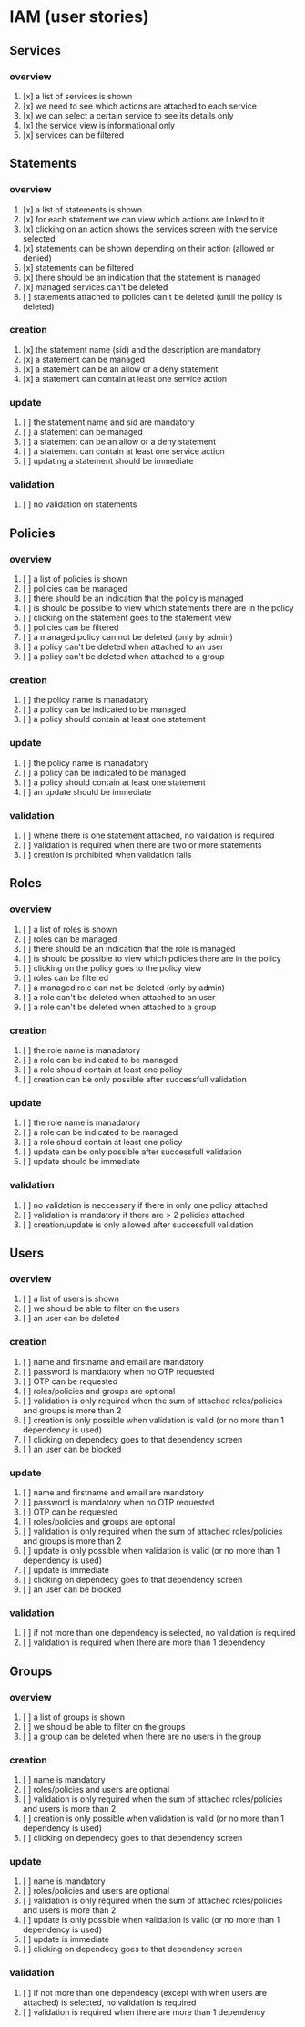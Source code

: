 # IAM (user stories)

## Services

### overview
1. [x] a list of services is shown
2. [x] we need to see which actions are attached to each service
3. [x] we can select a certain service to see its details only
4. [x] the service view is informational only
5. [x] services can be filtered

## Statements  

### overview
1. [x] a list of statements is shown
2. [x] for each statement we can view which actions are linked to it
3. [x] clicking on an action shows the services screen with the service selected
4. [x] statements can be shown depending on their action (allowed or denied)
5. [x] statements can be filtered
6. [x] there should be an indication that the statement is managed
7. [x] managed services can't be deleted
8. [ ] statements attached to policies can't be deleted (until the policy is deleted)

### creation
1. [x] the statement name (sid) and the description are mandatory
2. [x] a statement can be managed
3. [x] a statement can be an allow or a deny statement
4. [x] a statement can contain at least one service action

### update
1. [ ] the statement name and sid are mandatory
2. [ ] a statement can be managed
3. [ ] a statement can be an allow or a deny statement
4. [ ] a statement can contain at least one service action
5. [ ] updating a statement should be immediate

### validation
1. [ ] no validation on statements

## Policies

### overview
1. [ ] a list of policies is shown
2. [ ] policies can be managed
3. [ ] there should be an indication that the policy is managed
4. [ ] is should be possible to view which statements there are in the policy
5. [ ] clicking on the statement goes to the statement view
6. [ ] policies can be filtered
7. [ ] a managed policy can not be deleted (only by admin)
8. [ ] a policy can't be deleted when attached to an user
9. [ ] a policy can't be deleted when attached to a group

### creation
1. [ ] the policy name is manadatory
2. [ ] a policy can be indicated to be managed
3. [ ] a policy should contain at least one statement

### update
1. [ ] the policy name is manadatory
2. [ ] a policy can be indicated to be managed
3. [ ] a policy should contain at least one statement
4. [ ] an update should be immediate

### validation
1. [ ] whene there is one statement attached, no validation is required
2. [ ] validation is required when there are two or more statements
3. [ ] creation is prohibited when validation fails

## Roles

### overview
1. [ ] a list of roles is shown
2. [ ] roles can be managed
3. [ ] there should be an indication that the role is managed
4. [ ] is should be possible to view which policies there are in the policy
5. [ ] clicking on the policy goes to the policy view
6. [ ] roles can be filtered
7. [ ] a managed role can not be deleted (only by admin)
8. [ ] a role can't be deleted when attached to an user
9. [ ] a role can't be deleted when attached to a group

### creation
1. [ ] the role name is manadatory
2. [ ] a role can be indicated to be managed
3. [ ] a role should contain at least one policy
4. [ ] creation can be only possible after successfull validation

### update
1. [ ] the role name is manadatory
2. [ ] a role can be indicated to be managed
3. [ ] a role should contain at least one policy
4. [ ] update can be only possible after successfull validation
5. [ ] update should be immediate

### validation
1. [ ] no validation is neccessary if there in only one policy attached
2. [ ] validation is mandatory if there are > 2 policies attached
3. [ ] creation/update is only allowed after successfull validation

## Users

### overview
1. [ ] a list of users is shown
2. [ ] we should be able to filter on the users
3. [ ] an user can be deleted 

### creation
1. [ ] name and firstname and email are mandatory
2. [ ] password is mandatory when no OTP requested
3. [ ] OTP can be requested
4. [ ] roles/policies and groups are optional
5. [ ] validation is only required when the sum of attached roles/policies and groups is more than 2
6. [ ] creation is only possible when validation is valid (or no more than 1 dependency is used)
7. [ ] clicking on dependecy goes to that dependency screen
8. [ ] an user can be blocked

### update
1. [ ] name and firstname and email are mandatory
2. [ ] password is mandatory when no OTP requested
3. [ ] OTP can be requested
4. [ ] roles/policies and groups are optional
5. [ ] validation is only required when the sum of attached roles/policies and groups is more than 2
6. [ ] update is only possible when validation is valid (or no more than 1 dependency is used)
7. [ ] update is immediate
8. [ ] clicking on dependecy goes to that dependency screen
9. [ ] an user can be blocked

### validation
1. [ ] if not more than one dependency is selected, no validation is required
2. [ ] validation is required when there are more than 1 dependency

## Groups

### overview
1. [ ] a list of groups is shown
2. [ ] we should be able to filter on the groups
3. [ ] a group can be deleted when there are no users in the group

### creation
1. [ ] name is mandatory
2. [ ] roles/policies and users are optional
3. [ ] validation is only required when the sum of attached roles/policies and users is more than 2
4. [ ] creation is only possible when validation is valid (or no more than 1 dependency is used)
5. [ ] clicking on dependecy goes to that dependency screen

### update
1. [ ] name is mandatory
2. [ ] roles/policies and users are optional
3. [ ] validation is only required when the sum of attached roles/policies and users is more than 2
4. [ ] update is only possible when validation is valid (or no more than 1 dependency is used)
5. [ ] update is immediate
6. [ ] clicking on dependecy goes to that dependency screen

### validation
1. [ ] if not more than one dependency (except with when users are attached) is selected, no validation is required
2. [ ] validation is required when there are more than 1 dependency
